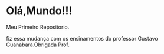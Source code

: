# Olá,Mundo!!!

 Meu Primeiro Repositorio.

 fiz essa mudança com os ensinamentos do professor Gustavo Guanabara.Obrigada Prof.
